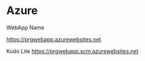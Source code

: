 # Azure

WebApp Name

https://prgwebapp.azurewebsites.net

Kudo Lite
https://prgwebapp.scm.azurewebsites.net
